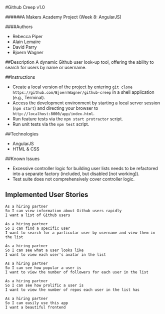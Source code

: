 #Github Creep v1.0

######A Makers Academy Project (Week 8: AngularJS)

####Authors
* Rebecca Piper
* Alain Lemaire
* David Parry
* Bjoern Wagner

##Description
A dynamic Github user look-up tool, offering the ability to search for users by name or username.

##Instructions
* Create a local version of the project by entering `git clone https://github.com/BjoernWagner/github-creep` in a shell application (e.g., Terminal).
* Access the development environment by starting a local server session (`npm start`) and directing your browser to `http://localhost:8000/app/index.html`.
* Run feature tests via the `npm start protractor` script.
* Run unit tests via the `npm test` script.

##Technologies
* AngularJS
* HTML & CSS

##Known Issues
* Excessive controller logic for building user lists needs to be refactored into a separate factory (included, but disabled [not working]).
* Test suite does not comprehensively cover controller logic.

## Implemented User Stories
```
As a hiring partner
So I can view information about Github users rapidly
I want a list of Github users
```
```
As a hiring partner
So I can find a specific user
I want to search for a particular user by username and view them in the list
```
```
As a hiring partner
So I can see what a user looks like
I want to view each user's avatar in the list

```
```
As a hiring partner
So I can see how popular a user is
I want to view the number of followers for each user in the list
```
```
As a hiring partner
So I can see how prolific a user is
I want to view the number of repos each user in the list has
```
```
As a hiring partner
So I can easily use this app
I want a beautiful frontend
```